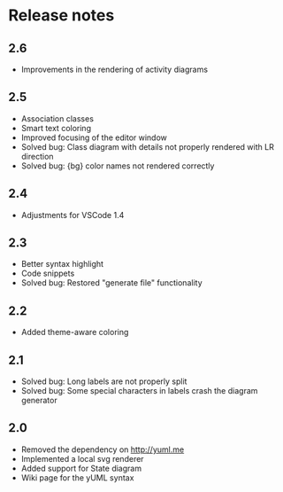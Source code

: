 # Release notes

## 2.6
* Improvements in the rendering of activity diagrams

## 2.5
* Association classes
* Smart text coloring
* Improved focusing of the editor window
* Solved bug: Class diagram with details not properly rendered with LR direction
* Solved bug: {bg} color names not rendered correctly

## 2.4
* Adjustments for VSCode 1.4

## 2.3
* Better syntax highlight
* Code snippets
* Solved bug: Restored "generate file" functionality

## 2.2
* Added theme-aware coloring

## 2.1
* Solved bug: Long labels are not properly split
* Solved bug: Some special characters in labels crash the diagram generator

## 2.0
* Removed the dependency on http://yuml.me
* Implemented a local svg renderer
* Added support for State diagram
* Wiki page for the yUML syntax